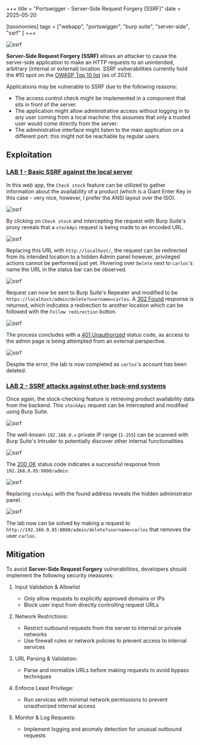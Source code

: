 +++
title = "Portswigger - Server-Side Request Forgery [SSRF]"
date = 2025-05-20

[taxonomies]
tags = ["webapp", "portswigger", "burp suite", "server-side", "ssrf" ]
+++

![ssrf](/pictures/articles/portswigger/server-side-request-forgery/server-side-request-forgery.svg)

**Server-Side Request Forgery (SSRF)** allows an attacker to cause the
server-side application to make an HTTP requests to an unintended, arbitrary
(internal or external) location. SSRF vulnerabilities currently hold the #10
spot on the [OWASP Top 10 list](https://owasp.org/www-project-top-ten/)
(as of 2021).


<!-- more -->


Applications may be vulnerable to SSRF due to the following reasons:
- The access control check might be implemented in a component that sits in
  front of the server.
- The application might allow administrative access without logging in to any
  user coming from a local machine: this assumes that only a trusted user would
  come directly from the server.
- The administrative interface might listen to the main application on a
  different port: this might not be reachable by regular users.

## Exploitation

<!-- LAB 1 {{{-->
### [LAB 1 - Basic SSRF against the local server](https://portswigger.net/web-security/learning-paths/server-side-vulnerabilities-apprentice/ssrf-apprentice/ssrf/lab-basic-ssrf-against-localhost)

In this web app, the `Check stock` feature can be utilized to gather information
about the availability of a product (which is a Giant Enter Key in this case -
very nice, however, I prefer the ANSI layout over the ISO).

![ssrf](/pictures/articles/portswigger/server-side-request-forgery/lab-1-1.png)

By clicking on `Check stock` and intercepting the request with Burp Suite's
proxy reveals that a `stockApi` request is being made to an encoded URL.

![ssrf](/pictures/articles/portswigger/server-side-request-forgery/lab-1-2.png)

Replacing this URL with `http://localhost/`, the request can be redirected
from its intended location to a hidden Admin panel however,
privileged actions cannot be performed just yet. Hovering over
`Delete` next to `carlos`'s name the URL in the status bar can be observed.

![ssrf](/pictures/articles/portswigger/server-side-request-forgery/lab-1-3.png)

Request can now be sent to Burp Suite's Repeater and modified to be
`https://localhost/admin/delete?username=carlos`. A [302 Found](https://developer.mozilla.org/en-US/docs/Web/HTTP/Status/302)
response is returned, which indicates a redirection to another location which
can be followed with the `Follow redirection` button.

![ssrf](/pictures/articles/portswigger/server-side-request-forgery/lab-1-4.png)

The process concludes with a [401 Unauthorized](https://developer.mozilla.org/en-US/docs/Web/HTTP/Status/401)
status code, as access to the admin page is being attempted from an external
perspective.

![ssrf](/pictures/articles/portswigger/server-side-request-forgery/lab-1-5.png)

Despite the error, the lab is now completed as `carlos`'s account has been
deleted.
<!-- }}} -->

<!-- LAB 2 {{{-->
### [LAB 2 - SSRF attacks against other back-end systems](https://portswigger.net/web-security/learning-paths/server-side-vulnerabilities-apprentice/ssrf-apprentice/ssrf/ssrf-attacks-against-other-back-end-systems)

Once again, the stock-checking feature is retrieving product availability data
from the backend. This `stockApi` request can be intercepted and modified
using Burp Suite.

![ssrf](/pictures/articles/portswigger/server-side-request-forgery/lab-2-1.png)

The well-known `192.168.0.x` private IP range (`1-255`) can be scanned with
Burp Suite's Intruder to potentially discover other internal functionalities.

![ssrf](/pictures/articles/portswigger/server-side-request-forgery/lab-2-2.png)

The [200 OK](https://developer.mozilla.org/en-US/docs/Web/HTTP/Status/200)
status code indicates a successful response from `192.168.0.85:8080/admin`.

![ssrf](/pictures/articles/portswigger/server-side-request-forgery/lab-2-3.png)

Replacing `stockApi` with the found address reveals the hidden administrator
panel.

![ssrf](/pictures/articles/portswigger/server-side-request-forgery/lab-2-4.png)

The lab now can be solved by making a request to
`http://192.169.0.85:8080/admin/delete?username=carlos` that removes the user
`carlos`.

<!-- }}} -->

## Mitigation

To avoid **Server-Side Request Forgery** vulnerabilities,
developers should implement the following security measures:

1. Input Validation & Allowlist
    - Only allow requests to explicitly approved domains or IPs
    - Block user input from directly controlling request URLs

2. Network Restrictions:
    - Restrict outbound requests from the server to internal or private networks
    - Use firewall rules or network policies to prevent access
      to internal services

3. URL Parsing & Validation:
    - Parse and normalize URLs before making requests
      to avoid bypass techniques

4. Enforce Least Privilege:
    - Run services with minimal network permissions
      to prevent unauthorized internal access

5. Monitor & Log Requests:
    - Implement logging and anomaly detection for unusual outbound requests
